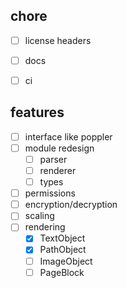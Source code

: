 
## chore

- [ ] license headers
- [ ] docs
- [ ] ci


## features

- [ ] interface like poppler
- [ ] module redesign
    - [ ] parser
    - [ ] renderer
    - [ ] types
- [ ] permissions
- [ ] encryption/decryption
- [ ] scaling
- [ ] rendering
    - [x] TextObject
    - [x] PathObject
    - [ ] ImageObject
    - [ ] PageBlock